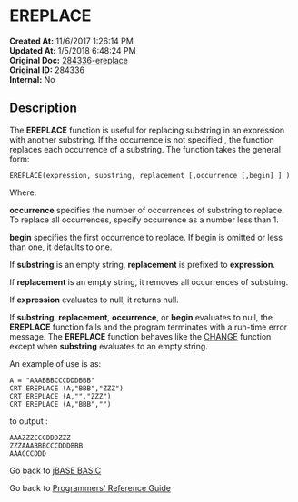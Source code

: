 # EREPLACE

**Created At:** 11/6/2017 1:26:14 PM  
**Updated At:** 1/5/2018 6:48:24 PM  
**Original Doc:** [284336-ereplace](https://docs.jbase.com/36868-jbase-basic/284336-ereplace)  
**Original ID:** 284336  
**Internal:** No  

## Description

The **EREPLACE** function is useful for replacing substring in an expression with another substring. If the occurrence is not specified , the function replaces each occurrence of a substring. The function takes the general form:

```
EREPLACE(expression, substring, replacement [,occurrence [,begin] ] )
```

Where:

**occurrence** specifies the number of occurrences of substring to replace. To replace all occurrences, specify occurrence as a number less than 1.

**begin** specifies the first occurrence to replace. If begin is omitted or less than one, it defaults to one.

If **substring** is an empty string, **replacement** is prefixed to **expression**.

If **replacement** is an empty string, it removes all occurrences of substring.

If **expression** evaluates to null, it returns null.

If **substring**, **replacement**, **occurrence**, or **begin** evaluates to null, the **EREPLACE** function fails and the program terminates with a run-time error message. The **EREPLACE** function behaves like the [CHANGE](./../change) function except when **substring** evaluates to an empty string.

An example of use is as:

```
A = "AAABBBCCCDDDBBB"
CRT EREPLACE (A,"BBB","ZZZ")
CRT EREPLACE (A,"","ZZZ")
CRT EREPLACE (A,"BBB","")
```

to output :

```
AAAZZZCCCDDDZZZ
ZZZAAABBBCCCDDDBBB
AAACCCDDD
```

Go back to [jBASE BASIC](./../README.md)

Go back to [Programmers' Reference Guide](./../../reference-guides/jbc/README.md)
